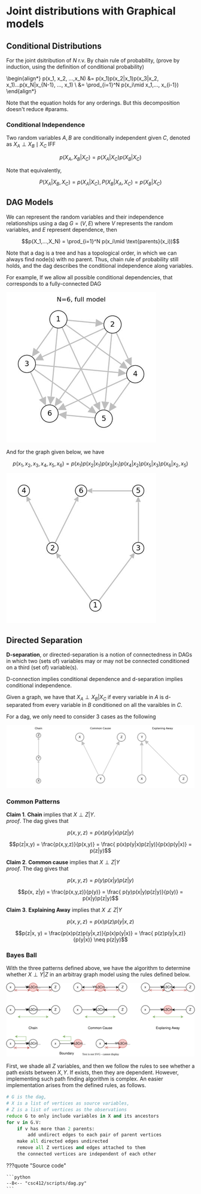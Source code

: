 # Joint distributions with Graphical models



## Conditional Distributions
For the joint dsitribution of $N$ r.v. By chain rule of probability, (prove by induction, using the definition of conditional probability)

\begin{align*}
p(x_1, x_2, ...,x_N) &= p(x_1)p(x_2|x_1)p(x_3|x_2, x_1)...p(x_N|x_{N-1}, ..., x_1) \\
&= \prod_{i=1}^N p(x_i\mid x_1,..., x_{i-1})
\end{align*}

Note that the equation holds for any orderings. But this decomposition doesn't reduce #params. 

### Conditional Independence

Two random variables $A, B$ are conditionally independent given $C$, denoted as $X_A\perp X_B\mid X_C$ IFF 

$$p(X_A, X_B|X_C) = p(X_A|X_C)p(X_B|X_C)$$

Note that equivalently, 

$$P(X_A|X_B, X_C) = p(X_A|X_C), P(X_B|X_A, X_C) = p(X_B|X_C)$$

## DAG Models
We can represent the random variables and their independence relationships using a dag $G = (V, E)$ where $V$ represents the random variables, and $E$ represent dependence, then

$$p(X_1,...,X_N) = \prod_{i=1}^N p(x_i\mid \text{parents}(x_i))$$

Note that a dag is a tree and has a topological order, in which we can always find node(s) with no parent. Thus, chain rule of probability still holds, and the dag describes the conditional independence along variables.

For example, If we allow all possible conditional dependencies, that corresponds to a fully-connected DAG


    
![png](assets/dag_1.jpg)
    


And for the graph given below, we have



$$p(x_1, x_2, x_3, x_4, x_5, x_6)=p(x_1)p(x_2|x_1)p(x_3|x_1)p(x_4|x_2)p(x_5|x_3)p(x_6|x_2, x_5)$$


![png](assets/dag_2.jpg)
    


## Directed Separation 

__D-separation__, or directed-separation is a notion of connectedness in DAGs in which two (sets of) variables may or may not be connected conditioned on a third (set of) variable(s). 

D-connection implies conditional dependence and d-separation implies conditional independence.

Given a graph, we have that $X_A\perp X_B|X_C$ if every variable in $A$ is d-separated from every variable in $B$ conditioned on all the varaibles in $C$. 

For a dag, we only need to consider 3 cases as the following 

![png](assets/dag_3.jpg)


### Common Patterns
__Claim 1__. __Chain__ implies that $X\perp Z | Y$.  
_proof_. The dag gives that

$$p(x,y,z) = p(x)p(y|x)p(z|y)$$

$$p(z|x,y) = \frac{p(x,y,z)}{p(x,y)} = \frac{ p(x)p(y|x)p(z|y)}{p(x)p(y|x)} = p(z|y)$$

__Claim 2__. __Common cause__ implies that $X\perp Z|Y$  
_proof_. The dag gives that

$$p(x,y,z) = p(y)p(x|y)p(z|y)$$

$$p(x, z|y) = \frac{p(x,y,z)}{p(y)} = \frac{ p(y)p(x|y)p(z|y)}{p(y)} = p(x|y)p(z|y)$$

__Claim 3__. __Explaining Away__ implies that $X\not\perp Z|Y$  

$$p(x,y,z) = p(x)p(z)p(y|x,z)$$

$$p(z|x, y) = \frac{p(x)p(z)p(y|x,z)}{p(x)p(y|x)} = \frac{ p(z)p(y|x,z)}{p(y|x)} \neq p(z|y)$$

### Bayes Ball

With the three patterns defined above, we have the algorithm to determine whether $X\perp Y|Z$ in an arbitray graph model using the rules defined below. 

![Bayes Ball Rules](./assets/bayes_ball.svg)

First, we shade all $Z$ variables, and then we follow the rules to see whether a path exists between $X,Y$. If exists, then they are dependent. However, implementing such path finding algorithm is complex. An easier implementation arises from the defined rules, as follows. 

```python title="dseparation(G, X, Z)"
# G is the dag, 
# X is a list of vertices as source variables, 
# Z is a list of vertices as the observations
reduce G to only include variables in X and its ancestors
for v in G.V:
    if v has more than 2 parents:
        add undirect edges to each pair of parent vertices
    make all directed edges undirected 
    remove all Z vertices and edges attached to them
    the connected vertices are independent of each other
```



???quote "Source code"

    ```python 
    --8<-- "csc412/scripts/dag.py"
    ```

